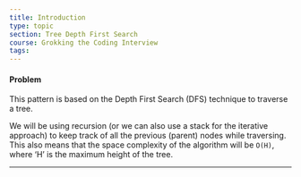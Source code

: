 ```yaml
---
title: Introduction
type: topic
section: Tree Depth First Search
course: Grokking the Coding Interview
tags:
---
```

#### Problem
This pattern is based on the Depth First Search (DFS) technique to traverse a tree.

We will be using recursion (or we can also use a stack for the iterative approach) to keep track of all the previous (parent) nodes while traversing. This also means that the space complexity of the algorithm will be `O(H)`, where ‘H’ is the maximum height of the tree.

---